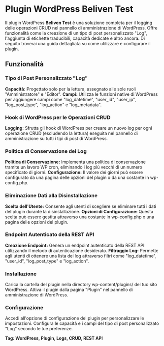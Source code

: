 
# Plugin WordPress Beliven Test

Il plugin WordPress **Beliven Test** è una soluzione completa per il logging delle operazioni CRUD nel pannello di amministrazione di WordPress. Offre funzionalità come la creazione di un tipo di post personalizzato "Log", l'aggiunta di etichette traducibili, capacità dedicate e altro ancora. Di seguito troverai una guida dettagliata su come utilizzare e configurare il plugin.

## Funzionalità
### Tipo di Post Personalizzato "Log"
**Capacità:** Progettato solo per la lettura, assegnato alle sole ruoli "Amministratore" e "Editor".
**Campi:** Utilizza le funzioni native di WordPress per aggiungere campi come "log_datetime", "user_id", "user_ip", "log_post_type", "log_action" e "log_metadata".

### Hook di WordPress per le Operazioni CRUD
**Logging:** Sfrutta gli hook di WordPress per creare un nuovo log per ogni operazione CRUD (escludendo la lettura) eseguita nel pannello di amministrazione su tutti i tipi di post di WordPress.

### Politica di Conservazione dei Log
**Politica di Conservazione:** Implementa una politica di conservazione tramite un lavoro WP cron, eliminando i log più vecchi di un numero specificato di giorni.
**Configurazione:** Il valore dei giorni può essere configurato da una pagina delle opzioni del plugin o da una costante in wp-config.php.

### Eliminazione Dati alla Disinstallazione
**Scelta dell'Utente:** Consente agli utenti di scegliere se eliminare tutti i dati del plugin durante la disinstallazione.
**Opzioni di Configurazione:** Questa scelta può essere gestita attraverso una costante in wp-config.php o una pagina delle opzioni del plugin.

### Endpoint Autenticato della REST API
**Creazione Endpoint:** Genera un endpoint autenticato della REST API utilizzando il metodo di autenticazione desiderato.
**Filtraggio Log:** Permette agli utenti di ottenere una lista dei log attraverso filtri come "log_datetime", "user_id", "log_post_type" e "log_action".

### Installazione
Carica la cartella del plugin nella directory wp-content/plugins/ del tuo sito WordPress.
Attiva il plugin dalla pagina "Plugin" nel pannello di amministrazione di WordPress.

### Configurazione
Accedi all'opzione di configurazione del plugin per personalizzare le impostazioni.
Configura le capacità e i campi del tipo di post personalizzato "Log" secondo le tue preferenze.

**Tag: WordPress, Plugin, Logs, CRUD, REST API**
